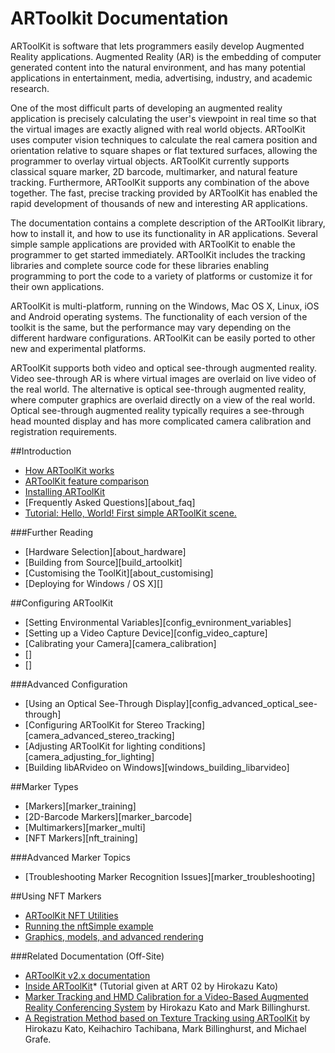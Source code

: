 # ARToolkit Documentation
ARToolKit is software that lets programmers easily develop Augmented Reality applications. Augmented Reality (AR) is the embedding of computer generated content into the natural environment, and has many potential applications in entertainment, media, advertising, industry, and academic research.

One of the most difficult parts of developing an augmented reality application is precisely calculating the user's viewpoint in real time so that the virtual images are exactly aligned with real world objects. ARToolKit uses computer vision techniques to calculate the real camera position and orientation relative to square shapes or flat textured surfaces, allowing the programmer to overlay virtual objects. ARToolKit currently supports classical square marker, 2D barcode, multimarker, and natural feature tracking. Furthermore, ARToolKit supports any combination of the above together. The fast, precise tracking provided by ARToolKit has enabled the rapid development of thousands of new and interesting AR applications.

The documentation contains a complete description of the ARToolKit library, how to install it, and how to use its functionality in AR applications. Several simple sample applications are provided with ARToolKit to enable the programmer to get started immediately. ARToolKit includes the tracking libraries and complete source code for these libraries enabling programming to port the code to a variety of platforms or customize it for their own applications.

ARToolKit is multi-platform, running on the Windows, Mac OS X, Linux, iOS and Android operating systems. The functionality of each version of the toolkit is the same, but the performance may vary depending on the different hardware configurations. ARToolKit can be easily ported to other new and experimental platforms.

ARToolKit supports both video and optical see-through augmented reality. Video see-through AR is where virtual images are overlaid on live video of the real world. The alternative is optical see-through augmented reality, where computer graphics are overlaid directly on a view of the real world. Optical see-through augmented reality typically requires a see-through head mounted display and has more complicated camera calibration and registration requirements.

##Introduction

-   [How ARToolKit works][2]
-   [ARToolKit feature comparison][3]
-   [Installing ARToolKit][4]
-   [Frequently Asked Questions][about_faq]
-   [Tutorial: Hello, World! First simple ARToolKit scene.][5]

###Further Reading
-   [Hardware Selection][about_hardware]
-   [Building from Source][build_artoolkit]
-   [Customising the ToolKit][about_customising]
-   [Deploying for Windows / OS X][]


##Configuring ARToolKit
-   [Setting Environmental Variables][config_evnironment_variables]
-   [Setting up a Video Capture Device][config_video_capture]
-   [Calibrating your Camera][camera_calibration]
-   []
-   []

###Advanced Configuration
-   [Using an Optical See-Through Display][config_advanced_optical_see-through]
-   [Configuring ARToolKit for Stereo Tracking][camera_advanced_stereo_tracking]
-   [Adjusting ARToolKit for lighting conditions][camera_adjusting_for_lighting]
-   [Building libARvideo on Windows][windows_building_libarvideo]

##Marker Types
-   [Markers][marker_training]
-   [2D-Barcode Markers][marker_barcode]
-   [Multimarkers][marker_multi]
-   [NFT Markers][nft_training]

###Advanced Marker Topics
-   [Troubleshooting Marker Recognition Issues][marker_troubleshooting]

##Using NFT Markers
-   [ARToolKit NFT Utilities][35]
-   [Running the nftSimple example][32]
-   [Graphics, models, and advanced rendering][9]

###Related Documentation (Off-Site)
-   [ARToolKit v2.x documentation][28]
-   [Inside ARToolKit][29]* (Tutorial given at ART 02 by Hirokazu Kato)
-   [Marker Tracking and HMD Calibration for a Video-Based Augmented Reality Conferencing System][30] by Hirokazu Kato and Mark Billinghurst.
-   [A Registration Method based on Texture Tracking using ARToolKit][40] by Hirokazu Kato, Keihachiro Tachibana, Mark Billinghurst, and Michael Grafe.

[1]: /About_ARToolKit
[2]: /How_ARToolKit_works
[3]: /ARToolKit_feature_comparison
[4]: /Installing_ARToolKit_Professional
[5]: /ARToolKit_tutorial_1:_First_simple_ARToolKit_scene
[6]: /Calibrating_your_camera
[7]: /Creating_and_training_new_ARToolKit_markers
[8]: /Using_an_optical_see-through_display
[9]: /Graphics,_models,_and_advanced_rendering
[10]: /Using_2D-barcode_markers
[11]: /Multimarker_tracking
[12]: /Adjusting_ARToolKit_for_lighting_conditions
[13]: /Converting_to_ARToolKit_4_-_Part_1_-_simpleLite.pdf
[14]: /Configuring_video_capture_in_ARToolKit_Professional
[15]: /Hardware_selection_and_configuration_for_ARToolKit
[16]: /Building_ARToolKit_Professional_from_source
[17]: /Customising_other_aspects_of_ARToolKit
[18]: /ARToolKit_FAQs
[19]: /Debugging_marker_recognition_problems
[20]: /Using_stereo_tracking
[21]: /Deploying_an_application_using_ARToolKit_Professional
[22]: /ARToolKit_for_iOS
[23]: /ARToolKit_for_Android
[24]: http://www.artoolworks.com/support/doc/artoolkit5/apiref/masterTOC.html
[25]: http://www.artoolworks.com/support/doc/artoolkit5/apiref-ARWrapper/html/index.html
[26]: http://artoolkit.sourceforge.net/apidoc/
[27]: /ARToolKit_Professional_Release_Notes
[28]: http://www.hitl.washington.edu/artoolkit/documentation/
[29]: http://www.hitl.washington.edu/artoolkit/Papers/ART02-Tutorial.pdf
[30]: http://www.hitl.washington.edu/artoolkit/Papers/IWAR99.kato.pdf
[31]: /About_ARToolKit_NFT
[32]: /Running_the_nftSimple_example
[33]: /Training_ARToolKit_NFT_to_a_new_surface
[34]: /Using_ARToolKit_NFT_with_fiducial_markers
[35]: /ARToolKit_NFT_Utilities:_checkResolution
[36]: /ARToolKit_NFT_Utilities:_genTexData
[37]: /ARToolKit_NFT_Utilities:_dispImageSet
[38]: /ARToolKit_NFT_Utilities:_dispFeatureSet
[39]: /ARToolKit_NFT_Release_Notes
[40]: http://ieeexplore.ieee.org/xpls/abs_all.jsp?arnumber=1320435